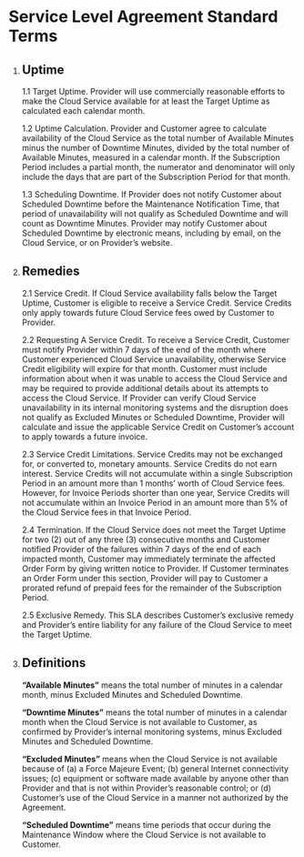 # Service Level Agreement Standard Terms

1. ## Uptime

    1.1 <span class="header_3">Target Uptime.</span>  <span class="keyterms_link">Provider</span> will use commercially reasonable efforts to make the Cloud Service available for at least the <span class="orderform_link">Target Uptime</span> as calculated each calendar month.

    1.2 <span class="header_3">Uptime Calculation.</span>  <span class="keyterms_link">Provider</span> and <span class="keyterms_link">Customer</span> agree to calculate availability of the Cloud Service as the total number of Available Minutes minus the number of Downtime Minutes, divided by the total number of Available Minutes, measured in a calendar month. If the <span class="orderform_link">Subscription Period</span> includes a partial month, the numerator and denominator will only include the days that are part of the <span class="orderform_link">Subscription Period</span> for that month.

    1.3 <span class="header_3">Scheduling Downtime.</span>  If <span class="keyterms_link">Provider</span> does not notify <span class="keyterms_link">Customer</span> about Scheduled Downtime before the <span class="orderform_link">Maintenance Notification Time</span>, that period of unavailability will not qualify as Scheduled Downtime and will count as Downtime Minutes. <span class="keyterms_link">Provider</span> may notify <span class="keyterms_link">Customer</span> about Scheduled Downtime by electronic means, including by email, on the Cloud Service, or on <span class="keyterms_link">Provider’s</span> website.

2. ## Remedies

    2.1 <span class="header_3">Service Credit.</span>  If Cloud Service availability falls below the <span class="orderform_link">Target Uptime</span>, <span class="keyterms_link">Customer</span> is eligible to receive a <span class="orderform_link">Service Credit</span>. <span class="orderform_link">Service Credits</span> only apply towards future Cloud Service fees owed by <span class="keyterms_link">Customer</span> to <span class="keyterms_link">Provider</span>.

    2.2 <span class="header_3">Requesting A Service Credit.</span>  To receive a <span class="orderform_link">Service Credit</span>, <span class="keyterms_link">Customer</span> must notify <span class="keyterms_link">Provider</span> within 7 days of the end of the month where <span class="keyterms_link">Customer</span> experienced Cloud Service unavailability, otherwise <span class="orderform_link">Service Credit</span> eligibility will expire for that month. <span class="keyterms_link">Customer</span> must include information about when it was unable to access the Cloud Service and may be required to provide additional details about its attempts to access the Cloud Service. If <span class="keyterms_link">Provider</span> can verify Cloud Service unavailability in its internal monitoring systems and the disruption does not qualify as Excluded Minutes or Scheduled Downtime, <span class="keyterms_link">Provider</span> will calculate and issue the applicable <span class="orderform_link">Service Credit</span> on <span class="keyterms_link">Customer’s</span> account to apply towards a future invoice.

    2.3 <span class="header_3">Service Credit Limitations.</span>  <span class="orderform_link">Service Credits</span> may not be exchanged for, or converted to, monetary amounts. <span class="orderform_link">Service Credits</span> do not earn interest. <span class="orderform_link">Service Credits</span> will not accumulate within a single <span class="orderform_link">Subscription Period</span> in an amount more than 1 months’ worth of Cloud Service fees. However, for <span class="orderform_link">Invoice Periods</span> shorter than one year, <span class="orderform_link">Service Credits</span> will not accumulate within an <span class="orderform_link">Invoice Period</span> in an amount more than 5% of the Cloud Service fees in that <span class="orderform_link">Invoice Period</span>.

    2.4 <span class="header_3">Termination.</span>  If the Cloud Service does not meet the <span class="orderform_link">Target Uptime</span> for two (2) out of any three (3) consecutive months and <span class="keyterms_link">Customer</span> notified <span class="keyterms_link">Provider</span> of the failures within 7 days of the end of each impacted month, <span class="keyterms_link">Customer</span> may immediately terminate the affected Order Form by giving written notice to <span class="keyterms_link">Provider</span>. If <span class="keyterms_link">Customer</span> terminates an Order Form under this section, <span class="keyterms_link">Provider</span> will pay to <span class="keyterms_link">Customer</span> a prorated refund of prepaid fees for the remainder of the <span class="orderform_link">Subscription Period</span>.

    2.5 <span class="header_3">Exclusive Remedy.</span>  This SLA describes <span class="keyterms_link">Customer’s</span> exclusive remedy and <span class="keyterms_link">Provider’s</span> entire liability for any failure of the Cloud Service to meet the <span class="orderform_link">Target Uptime</span>.

3. ## Definitions

    **“Available Minutes”** means the total number of minutes in a calendar month, minus Excluded Minutes and Scheduled Downtime.

    **“Downtime Minutes”** means the total number of minutes in a calendar month when the Cloud Service is not available to Customer, as confirmed by <span class="keyterms_link">Provider’s</span> internal monitoring systems, minus Excluded Minutes and Scheduled Downtime.

    **“Excluded Minutes”** means when the Cloud Service is not available because of (a) a Force Majeure Event; (b) general Internet connectivity issues; (c) equipment or software made available by anyone other than <span class="keyterms_link">Provider</span> and that is not within <span class="keyterms_link">Provider’s</span> reasonable control; or (d) <span class="keyterms_link">Customer’s</span> use of the Cloud Service in a manner not authorized by the Agreement.

    **“Scheduled Downtime”** means time periods that occur during the <span class="orderform_link">Maintenance Window</span> where the Cloud Service is not available to <span class="keyterms_link">Customer</span>.
